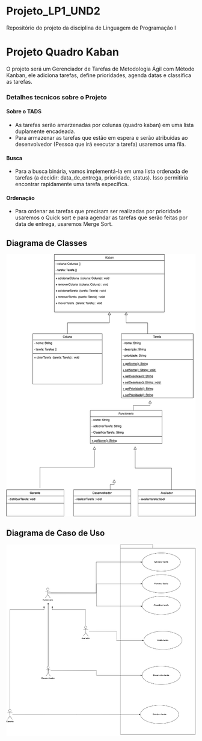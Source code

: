 # Projeto_LP1_UND2
Repositório do projeto da disciplina de Linguagem de Programação I
# Projeto Quadro Kaban
O projeto será um Gerenciador de Tarefas de Metodologia Ágil com Método Kanban, ele adiciona tarefas, define prioridades, agenda datas e classifica as tarefas.

### Detalhes tecnicos sobre o Projeto

#### Sobre o TADS
- As tarefas serão amarzenadas por colunas (quadro kaban) em uma lista duplamente encadeada.
- Para armazenar as tarefas que estão em espera e serão atribuídas ao desenvolvedor (Pessoa que irá executar a tarefa) usaremos uma fila. 

#### Busca
- Para a busca binária, vamos implementá-la em uma lista ordenada de tarefas (a decidir: data_de_entrega, prioridade, status). Isso permitiria encontrar rapidamente uma tarefa específica.

#### Ordenação
- Para ordenar as tarefas que precisam ser realizadas por prioridade usaremos o Quick sort e para agendar as tarefas que serão feitas por data de entrega, usaremos Merge Sort.  

## Diagrama de Classes

![diagrama de classes](https://github.com/Raymendesc/Projeto_LP1_UND2/blob/main/docs/Diagrama%20Classes.png)


## Diagrama de Caso de Uso
![Caso de Uso UML](https://github.com/Raymendesc/Projeto_LP1_UND2/blob/main/docs/Diagrama%20Caso%20de%20Uso.png)
